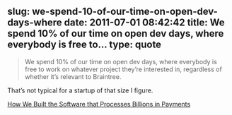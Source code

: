 slug: we-spend-10-of-our-time-on-open-dev-days-where
date: 2011-07-01 08:42:42
title: We spend 10% of our time on open dev days, where everybody is free to...
type: quote
---

> We spend 10% of our time on open dev days, where everybody is free to work on whatever project they’re interested in, regardless of whether it’s relevant to Braintree.

That’s not typical for a startup of that size I figure.

 [How We Built the Software that Processes Billions in Payments](http://www.braintreepayments.com/inside-braintree/how-we-built-the-software-that-processes-billions-in-payments)
